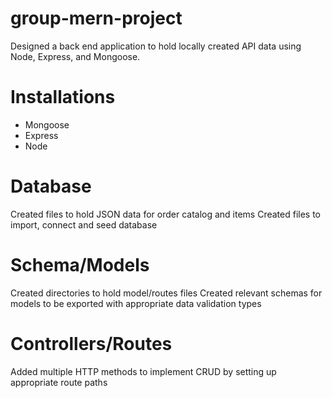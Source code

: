 # group-mern-project

Designed a back end application to hold locally created API data using Node, Express, and Mongoose.

# Installations

- Mongoose
- Express
- Node

# Database

Created files to hold JSON data for order catalog and items
Created files to import, connect and seed database

# Schema/Models

Created directories to hold model/routes files
Created relevant schemas for models to be exported with appropriate data validation types

# Controllers/Routes

Added multiple HTTP methods to implement CRUD by setting up appropriate route paths
